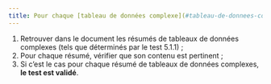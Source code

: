 ```yaml
---
title: Pour chaque [tableau de données complexe](#tableau-de-donnees-complexe) ayant un [résumé](#resume-de-tableau), celui-ci est-il pertinent ?
---
```


1. Retrouver dans le document les résumés de tableaux de données complexes (tels que déterminés par le test 5.1.1) ;
2. Pour chaque résumé, vérifier que son contenu est pertinent ;
3. Si c’est le cas pour chaque résumé de tableaux de données complexes, **le test est validé**.